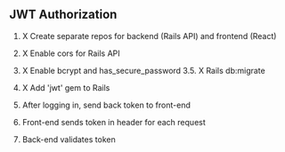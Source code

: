 ## JWT Authorization

1. X Create separate repos for backend (Rails API) and frontend (React)

2. X Enable cors for Rails API

3. X Enable bcrypt and has_secure_password
3.5. X Rails db:migrate

4. X Add 'jwt' gem to Rails

5. After logging in, send back token to front-end

6. Front-end sends token in header for each request

7. Back-end validates token